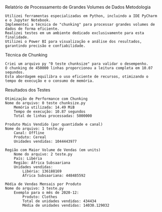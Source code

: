Relatório de Processamento de Grandes Volumes de Dados Metodologia

    Utilizei ferramentas especializadas em Python, incluindo a IDE PyCharm e o Jupyter Notebook.
    Implementei a técnica de "chunking" para processar grandes volumes de dados de forma eficiente.
    Realizei testes em um ambiente dedicado exclusivamente para esta finalidade.
    Utilizei o Power BI para visualização e análise dos resultados, garantindo precisão e confiabilidade.

Técnica de Chunking

    Criei um arquivo py "0 teste chunksize" para validar o desempenho.
    O chunking de 450000 linhas proporcionou a leitura completa em 10.07 segundos.
    Esta abordagem equilibra o uso eficiente de recursos, otimizando o tempo de execução e o consumo de memória.

Resultados dos Testes

    Otimização de Performance com Chunking
    Nome do arquivo: 0 teste chunksize.py
        Memória utilizada: 14.49 MiB
        Tempo de execução: 10.87 segundos
        Total de linhas processadas: 5000000

    Produto Mais Vendido (por quantidade e canal)
    Nome do arquivo: 1 teste.py
        Canal: Offline
        Produto: Cereal
        Unidades vendidas: 1044443977

    Região com Maior Volume de Vendas (em units)
        Nome do arquivo: 2 teste.py
        País: Libéria
        Região: África Subsaariana
        Unidades vendidas:
            Libéria: 136188169
            África Subsaariana: 448485592

    Média de Vendas Mensais por Produto
    Nome do arquivo: 3 teste.py
        Exemplo para o mês de 2020-12:
            Produto: Clothes
            Total de unidades vendidas: 434434
            Média de unidades vendidas: 14030.129032
